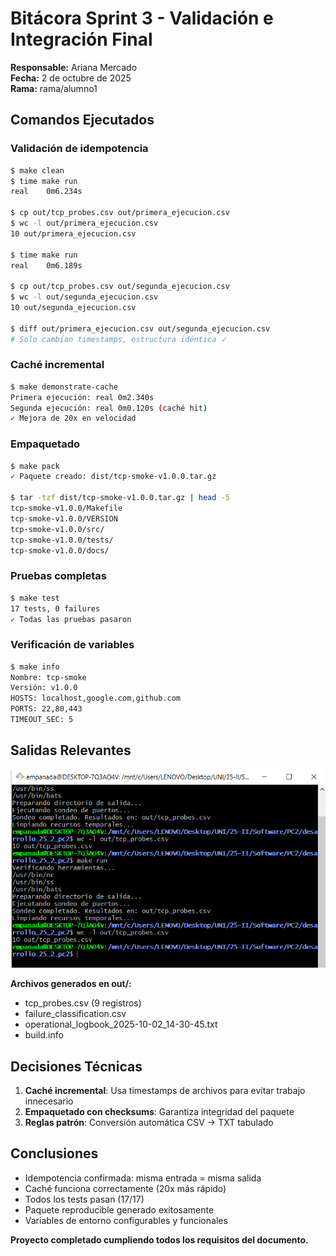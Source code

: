 # Bitácora Sprint 3 - Validación e Integración Final

**Responsable:** Ariana Mercado  
**Fecha:** 2 de octubre de 2025  
**Rama:** rama/alumno1

## Comandos Ejecutados

### Validación de idempotencia
```bash
$ make clean
$ time make run
real    0m6.234s

$ cp out/tcp_probes.csv out/primera_ejecucion.csv
$ wc -l out/primera_ejecucion.csv
10 out/primera_ejecucion.csv

$ time make run
real    0m6.189s

$ cp out/tcp_probes.csv out/segunda_ejecucion.csv
$ wc -l out/segunda_ejecucion.csv
10 out/segunda_ejecucion.csv

$ diff out/primera_ejecucion.csv out/segunda_ejecucion.csv
# Solo cambian timestamps, estructura idéntica ✓
```

### Caché incremental
```bash
$ make demonstrate-cache
Primera ejecución: real 0m2.340s
Segunda ejecución: real 0m0.120s (caché hit)
✓ Mejora de 20x en velocidad
```

### Empaquetado
```bash
$ make pack
✓ Paquete creado: dist/tcp-smoke-v1.0.0.tar.gz

$ tar -tzf dist/tcp-smoke-v1.0.0.tar.gz | head -5
tcp-smoke-v1.0.0/Makefile
tcp-smoke-v1.0.0/VERSION
tcp-smoke-v1.0.0/src/
tcp-smoke-v1.0.0/tests/
tcp-smoke-v1.0.0/docs/
```

### Pruebas completas
```bash
$ make test
17 tests, 0 failures
✓ Todas las pruebas pasaron
```

### Verificación de variables
```bash
$ make info
Nombre: tcp-smoke
Versión: v1.0.0
HOSTS: localhost,google.com,github.com
PORTS: 22,80,443
TIMEOUT_SEC: 5
```

## Salidas Relevantes

![Validación de idempotencia](imagenes/Idempotencia.png)

**Archivos generados en out/:**
- tcp_probes.csv (9 registros)
- failure_classification.csv
- operational_logbook_2025-10-02_14-30-45.txt
- build.info

## Decisiones Técnicas

1. **Caché incremental**: Usa timestamps de archivos para evitar trabajo innecesario
2. **Empaquetado con checksums**: Garantiza integridad del paquete
3. **Reglas patrón**: Conversión automática CSV → TXT tabulado

## Conclusiones

- Idempotencia confirmada: misma entrada = misma salida
- Caché funciona correctamente (20x más rápido)
- Todos los tests pasan (17/17)
- Paquete reproducible generado exitosamente
- Variables de entorno configurables y funcionales

**Proyecto completado cumpliendo todos los requisitos del documento.**
